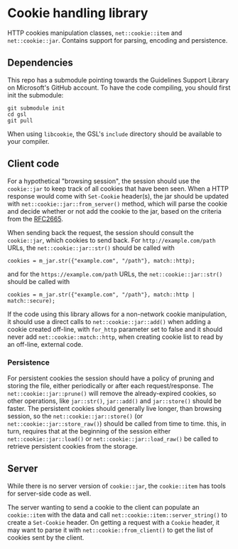 # Cookie handling library

HTTP cookies manipulation classes, `net::cookie::item` and `net::cookie::jar`.
Contains support for parsing, encoding and persistence.

## Dependencies

This repo has a submodule pointing towards the Guidelines Support Library on Microsoft's GitHub account. To have the code compiling, you should first init the submodule:

    git submodule init
    cd gsl
    git pull

When using `libcookie`, the GSL's `include` directory should be available to your compiler.

## Client code

For a hypothetical "browsing session", the session should use the `cookie::jar` to keep track of all cookies that have been seen. When a HTTP response would come with `Set-Cookie` header(s), the jar should be updated with `net::cookie::jar::from_server()` method,
which will parse the cookie and decide whether or not add the cookie to the jar, based on the criteria from the [RFC2665](https://tools.ietf.org/html/rfc6265).

When sending back the request, the session should consult the `cookie::jar`, which cookies to send back. For `http://example.com/path` URLs, the `net::cookie::jar::str()` should be called with

    cookies = m_jar.str({"example.com", "/path"}, match::http);

and for the `https://example.com/path` URLs, the `net::cookie::jar::str()` should be called with

    cookies = m_jar.str({"example.com", "/path"}, match::http | match::secure);

If the code using this library allows for a non-network cookie manipulation, it should use a direct calls to `net::cookie::jar::add()` when adding a cookie created off-line, with `for_http` parameter set to false and it should never add `net::cookie::match::http`, when creating cookie list to read by an off-line, external code.

### Persistence

For persistent cookies the session should have a policy of pruning and storing the file, either periodically or after each request/response. The `net::cookie::jar::prune()` will remove the already-expired cookies, so other operations, like `jar::str()`, `jar::add()` and `jar::store()` should be faster. The persistent cookies should generally live longer, than browsing session, so the `net::cookie::jar::store()` (or `net::cookie::jar::store_raw()`) should be called from time to time. this, in turn, requires that at the beginning of the session either `net::cookie::jar::load()` or `net::cookie::jar::load_raw()` be called to retrieve persistent cookies from the storage.

## Server

While there is no server version of `cookie::jar`, the `cookie::item` has tools for server-side code as well.

The server wanting to send a cookie to the client can populate an `cookie::item` with the data and call `net::cookie::item::server_string()` to create a `Set-Cookie` header. On getting a request with a `Cookie` header, it may want to parse it with `net::cookie::from_client()` to get the list of cookies sent by the client.
